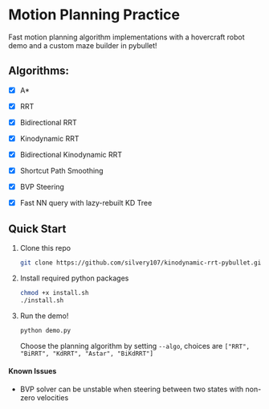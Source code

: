# Motion Planning Practice

Fast motion planning algorithm implementations with a  hovercraft robot demo and a custom maze builder in pybullet!

## Algorithms:
- [x] A*
- [x] RRT
- [x] Bidirectional RRT
- [x] Kinodynamic RRT
- [x] Bidirectional Kinodynamic RRT
- [x] Shortcut Path Smoothing
- [x] BVP Steering
- [x] Fast NN query with lazy-rebuilt KD Tree


## Quick Start
1. Clone this repo
    ```bash
    git clone https://github.com/silvery107/kinodynamic-rrt-pybullet.git
    ```

2. Install required python packages
    ```bash
    chmod +x install.sh
    ./install.sh
    ```

3. Run the demo!
    ```bash
    python demo.py
    ```
    Choose the planning algorithm by setting `--algo`, choices are `["RRT", "BiRRT", "KdRRT", "Astar", "BiKdRRT"]`

#### Known Issues
- BVP solver can be unstable when steering between two states with non-zero velocities
